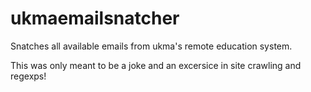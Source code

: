 ukmaemailsnatcher
=================

Snatches all available emails from ukma's remote education system.

This was only meant to be a joke and an excersice in site crawling and regexps!

